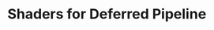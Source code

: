 # Shaders for Deferred Pipeline

<script setup>
import { data as shaders } from '/.vitepress/locales/ko_deferred.data.ts'
</script>

<ShaderList :shaders="shaders"/>